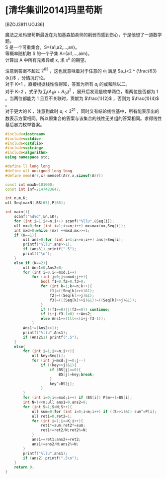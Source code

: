 # [清华集训2014]玛里苟斯
[BZOJ3811 UOJ36]

魔法之龙玛里苟斯最近在为加基森拍卖师的削弱而感到伤心，于是他想了一道数学题。  
S 是一个可重集合，S={a1,a2,…,an}。  
等概率随机取 S 的一个子集 A={ai1,…,aim}。  
计算出 A 中所有元素异或 x, 求 $x^k$ 的期望。

注意到答案不超过 $2^{63}$ ，这也就意味着对于任意的 $a_i$ 满足 $a_i<2 ^ {\frac{63}{k}}$ ，分情况讨论。  
对于 K=1 ，直接根据线性性得知，答案为所有 $a_i$ 的或和除以二。  
对于 K=2 ，式子为 $\sum_{i}(A_{1i}x+A_{0i})^2$ ，展开后发现是枚举两位，看两位是否都为 1 。当两位都能为 1 且互不关联时，贡献为 $\frac{1}{2}$ ，否则为 $\frac{1}{4}$ 。  
对于更大的 K ，注意到此时 $a_i<2^{21}$ ，同时又有结论线性基中，所有能表示出的数表示方案相同。所以原集合的答案与该集合的线性无关组的答案相同。求得线性基后暴力枚举答案。

```cpp
#include<iostream>
#include<cstdio>
#include<cstdlib>
#include<cstring>
#include<algorithm>
using namespace std;

#define ll long long
#define ull unsigned long long
#define mem(Arr,x) memset(Arr,x,sizeof(Arr))

const int maxN=101000;
const int inf=2147483647;

int n,m,K;
ull Seq[maxN],BS[65],P[65];

int main(){
	scanf("%d%d",&n,&K);
	for (int i=1;i<=n;i++) scanf("%llu",&Seq[i]);
	ull mx=0;for (int i=1;i<=n;i++) mx=max(mx,Seq[i]);
	int mxd=0;while (mx) ++mxd,mx>>=1;
	if (K==1){
		ull ans=0;for (int i=1;i<=n;i++) ans|=Seq[i];
		printf("%llu",ans>>1);
		if (ans&1) printf(".5");
		printf("\n");
	}
	else if (K==2){
		ull Ans1=0,Ans2=0;
		for (int i=0;i<=mxd;i++)
			for (int j=0;j<=mxd;j++){
				bool f1=0,f2=0,f3=0;
				for (int k=1;k<=n;k++){
					f1|=((Seq[k]>>i)&1);
					f2|=((Seq[k]>>j)&1);
					f3|=(((Seq[k]>>i)&1)!=((Seq[k]>>j)&1));
				}
				if ((f1==0)||(f2==0)) continue;
				if (i+j-f3-1<0) ++Ans2;
				else Ans1+=(1ll<<(i+j-f3-1));
			}
		Ans1+=(Ans2>>1);
		printf("%llu",Ans1);
		if (Ans2&1) printf(".5");
	}
	else{
		for (int i=1;i<=n;i++){
			ull key=Seq[i];
			for (int j=mxd;j>=0;j--)
				if ((key>>j)&1){
					if (BS[j]==0){
						BS[j]=key;break;
					}
					key^=BS[j];
				}
		}
		for (int i=0;i<=mxd;i++) if (BS[i]) P[m++]=BS[i];
		int N=1<<m;ull ans1=0,ans2=0;
		for (int S=1;S<N;S++){
			ull sum=0;for (int i=0;i<m;i++) if ((S>>i)&1) sum^=P[i];
			ull ret1=0,ret2=1;
			for (int i=1;i<=K;i++){
				ret1*=sum;ret2*=sum;
				ret1+=ret2/N;ret2%=N;
			}
			ans1+=ret1;ans2+=ret2;
			ans1+=ans2/N;ans2%=N;
		}
		printf("%llu",ans1);
		if (ans2) printf(".5\n");
	}
	return 0;
}
```